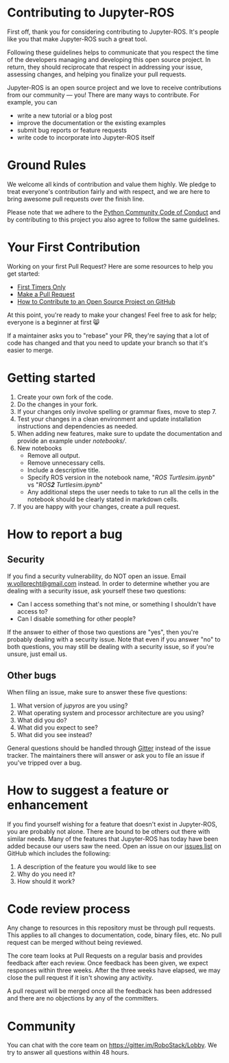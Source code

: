 # Contributing to Jupyter-ROS

First off, thank you for considering contributing to Jupyter-ROS. It's people like you that make Jupyter-ROS such a great tool.


Following these guidelines helps to communicate that you respect the time of the developers managing and developing this open source project. In return, they should reciprocate that respect in addressing your issue, assessing changes, and helping you finalize your pull requests.

Jupyter-ROS is an open source project and we love to receive contributions from our community — you! There are many ways to contribute. For example, you can
- write a new tutorial or a blog post
- improve the documentation or the existing examples
- submit bug reports or feature requests
- write code to incorporate into Jupyter-ROS itself

# Ground Rules

We welcome all kinds of contribution and value them highly. We pledge to treat everyone's contribution fairly and with respect, and we are here to bring awesome pull requests over the finish line.

Please note that we adhere to the [Python Community Code of Conduct](https://www.python.org/psf/codeofconduct/) and by contributing to this project you also agree to follow the same guidelines.


# Your First Contribution

Working on your first Pull Request? Here are some resources to help you get started:
- [First Timers Only](https://www.firsttimersonly.com/)
- [Make a Pull Request](https://makeapullrequest.com/)
- [How to Contribute to an Open Source Project on GitHub](https://egghead.io/courses/how-to-contribute-to-an-open-source-project-on-github)

At this point, you're ready to make your changes! Feel free to ask for help; everyone is a beginner at first :smile_cat:

If a maintainer asks you to "rebase" your PR, they're saying that a lot of code has changed and that you need to update your branch so that it's easier to merge.

# Getting started

1. Create your own fork of the code.
2. Do the changes in your fork.
3. If your changes only involve spelling or grammar fixes, move to step 7.
4. Test your changes in a clean environment and update installation instructions and dependencies as needed.
5. When adding new features, make sure to update the documentation and provide an example under *notebooks/*. 
6. New notebooks
    - Remove all output.
    - Remove unnecessary cells.
    - Include a descriptive title.
    - Specify ROS version in the notebook name, "*ROS Turtlesim.ipynb*" vs "*ROS**2** Turtlesim.ipynb*"
    - Any additional steps the user needs to take to run all the cells in the notebook should be clearly stated in markdown cells.
7. If you are happy with your changes, create a pull request.


# How to report a bug

## Security

If you find a security vulnerability, do NOT open an issue. Email w.vollprecht@gmail.com instead. In order to determine whether you are dealing with a security issue, ask yourself these two questions:
- Can I access something that's not mine, or something I shouldn't have access to?
- Can I disable something for other people?

If the answer to either of those two questions are "yes", then you're probably dealing with a security issue. Note that even if you answer "no" to both questions, you may still be dealing with a security issue, so if you're unsure, just email us.

## Other bugs

When filing an issue, make sure to answer these five questions:

1. What version of *jupyros*  are you using?
2. What operating system and processor architecture are you using?
3. What did you do?
4. What did you expect to see?
5. What did you see instead?

General questions should be handled through [Gitter](https://gitter.im/RoboStack/Lobby) instead of the issue tracker. The maintainers there will answer or ask you to file an issue if you've tripped over a bug.


# How to suggest a feature or enhancement

If you find yourself wishing for a feature that doesn't exist in Jupyter-ROS, you are probably not alone. There are bound to be others out there with similar needs. Many of the features that Jupyter-ROS has today have been added because our users saw the need. Open an issue on our [issues list](https://github.com/RoboStack/jupyter-ros/issues) on GitHub which includes the following:

1. A description of the feature you would like to see
2. Why do you need it?
3. How should it work?

# Code review process

Any change to resources in this repository must be through pull requests. This applies to all changes to documentation, code, binary files, etc. No pull request can be merged without being reviewed.

The core team looks at Pull Requests on a regular basis and provides feedback after each review. Once feedback has been given, we expect responses within three weeks. After the three weeks have elapsed, we may close the pull request if it isn't showing any activity.

A pull request will be merged once all the feedback has been addressed and there are no objections by any of the committers.


# Community

You can chat with the core team on https://gitter.im/RoboStack/Lobby. We try to answer all questions within 48 hours.



